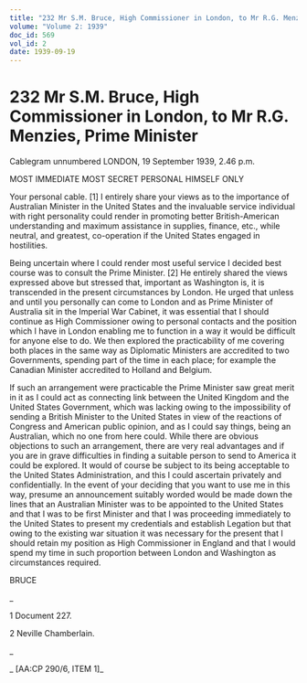```yaml
---
title: "232 Mr S.M. Bruce, High Commissioner in London, to Mr R.G. Menzies, Prime Minister"
volume: "Volume 2: 1939"
doc_id: 569
vol_id: 2
date: 1939-09-19
---
```


# 232 Mr S.M. Bruce, High Commissioner in London, to Mr R.G. Menzies, Prime Minister

Cablegram unnumbered LONDON, 19 September 1939, 2.46 p.m.

MOST IMMEDIATE MOST SECRET PERSONAL HIMSELF ONLY

Your personal cable. [1] I entirely share your views as to the importance of Australian Minister in the United States and the invaluable service individual with right personality could render in promoting better British-American understanding and maximum assistance in supplies, finance, etc., while neutral, and greatest, co-operation if the United States engaged in hostilities.

Being uncertain where I could render most useful service I decided best course was to consult the Prime Minister. [2] He entirely shared the views expressed above but stressed that, important as Washington is, it is transcended in the present circumstances by London. He urged that unless and until you personally can come to London and as Prime Minister of Australia sit in the Imperial War Cabinet, it was essential that I should continue as High Commissioner owing to personal contacts and the position which I have in London enabling me to function in a way it would be difficult for anyone else to do. We then explored the practicability of me covering both places in the same way as Diplomatic Ministers are accredited to two Governments, spending part of the time in each place; for example the Canadian Minister accredited to Holland and Belgium.

If such an arrangement were practicable the Prime Minister saw great merit in it as I could act as connecting link between the United Kingdom and the United States Government, which was lacking owing to the impossibility of sending a British Minister to the United States in view of the reactions of Congress and American public opinion, and as I could say things, being an Australian, which no one from here could. While there are obvious objections to such an arrangement, there are very real advantages and if you are in grave difficulties in finding a suitable person to send to America it could be explored. It would of course be subject to its being acceptable to the United States Administration, and this I could ascertain privately and confidentially. In the event of your deciding that you want to use me in this way, presume an announcement suitably worded would be made down the lines that an Australian Minister was to be appointed to the United States and that I was to be first Minister and that I was proceeding immediately to the United States to present my credentials and establish Legation but that owing to the existing war situation it was necessary for the present that I should retain my position as High Commissioner in England and that I would spend my time in such proportion between London and Washington as circumstances required.

BRUCE

_

1 Document 227.

2 Neville Chamberlain.

_

_ [AA:CP 290/6, ITEM 1]_
